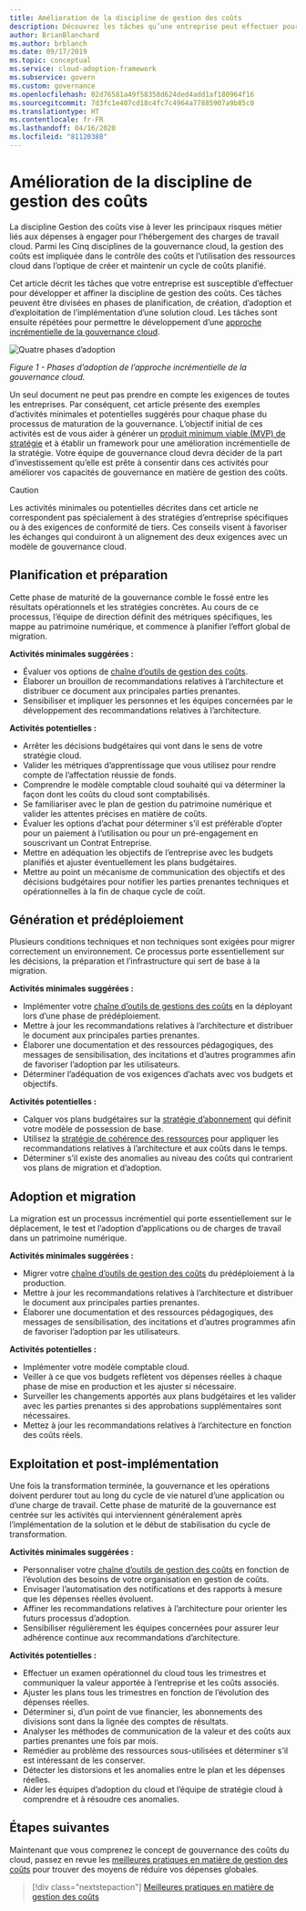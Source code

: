 ```yaml
---
title: Amélioration de la discipline de gestion des coûts
description: Découvrez les tâches qu’une entreprise peut effectuer pour développer et faire évoluer sa discipline de gestion des coûts à chaque phase d’adoption du cloud.
author: BrianBlanchard
ms.author: brblanch
ms.date: 09/17/2019
ms.topic: conceptual
ms.service: cloud-adoption-framework
ms.subservice: govern
ms.custom: governance
ms.openlocfilehash: 02d76581a49f58358d624ded4add1af180964f16
ms.sourcegitcommit: 7d3fc1e407cd18c4fc7c4964a77885907a9b85c0
ms.translationtype: HT
ms.contentlocale: fr-FR
ms.lasthandoff: 04/16/2020
ms.locfileid: "81120388"
---
```

# <a name="cost-management-discipline-improvement"></a>Amélioration de la discipline de gestion des coûts

La discipline Gestion des coûts vise à lever les principaux risques métier liés aux dépenses à engager pour l’hébergement des charges de travail cloud. Parmi les Cinq disciplines de la gouvernance cloud, la gestion des coûts est impliquée dans le contrôle des coûts et l’utilisation des ressources cloud dans l’optique de créer et maintenir un cycle de coûts planifié.

Cet article décrit les tâches que votre entreprise est susceptible d’effectuer pour développer et affiner la discipline de gestion des coûts. Ces tâches peuvent être divisées en phases de planification, de création, d’adoption et d’exploitation de l’implémentation d’une solution cloud. Les tâches sont ensuite répétées pour permettre le développement d’une [approche incrémentielle de la gouvernance cloud](../guides/index.md#an-incremental-approach-to-cloud-governance).

![Quatre phases d’adoption](../../_images/govern/adoption-phases.png)

*Figure 1 - Phases d’adoption de l’approche incrémentielle de la gouvernance cloud.*

Un seul document ne peut pas prendre en compte les exigences de toutes les entreprises. Par conséquent, cet article présente des exemples d’activités minimales et potentielles suggérés pour chaque phase du processus de maturation de la gouvernance. L’objectif initial de ces activités est de vous aider à générer un [produit minimum viable (MVP) de stratégie](../guides/index.md#an-incremental-approach-to-cloud-governance) et à établir un framework pour une amélioration incrémentielle de la stratégie. Votre équipe de gouvernance cloud devra décider de la part d’investissement qu’elle est prête à consentir dans ces activités pour améliorer vos capacités de gouvernance en matière de gestion des coûts.

> [!CAUTION]
> Les activités minimales ou potentielles décrites dans cet article ne correspondent pas spécialement à des stratégies d’entreprise spécifiques ou à des exigences de conformité de tiers. Ces conseils visent à favoriser les échanges qui conduiront à un alignement des deux exigences avec un modèle de gouvernance cloud.

## <a name="planning-and-readiness"></a>Planification et préparation

Cette phase de maturité de la gouvernance comble le fossé entre les résultats opérationnels et les stratégies concrètes. Au cours de ce processus, l’équipe de direction définit des métriques spécifiques, les mappe au patrimoine numérique, et commence à planifier l’effort global de migration.

**Activités minimales suggérées :**

- Évaluer vos options de [chaîne d’outils de gestion des coûts](./toolchain.md).
- Élaborer un brouillon de recommandations relatives à l’architecture et distribuer ce document aux principales parties prenantes.
- Sensibiliser et impliquer les personnes et les équipes concernées par le développement des recommandations relatives à l’architecture.

**Activités potentielles :**

- Arrêter les décisions budgétaires qui vont dans le sens de votre stratégie cloud.
- Valider les métriques d’apprentissage que vous utilisez pour rendre compte de l’affectation réussie de fonds.
- Comprendre le modèle comptable cloud souhaité qui va déterminer la façon dont les coûts du cloud sont comptabilisés.
- Se familiariser avec le plan de gestion du patrimoine numérique et valider les attentes précises en matière de coûts.
- Évaluer les options d’achat pour déterminer s’il est préférable d’opter pour un paiement à l’utilisation ou pour un pré-engagement en souscrivant un Contrat Entreprise.
- Mettre en adéquation les objectifs de l’entreprise avec les budgets planifiés et ajuster éventuellement les plans budgétaires.
- Mettre au point un mécanisme de communication des objectifs et des décisions budgétaires pour notifier les parties prenantes techniques et opérationnelles à la fin de chaque cycle de coût.

## <a name="build-and-predeployment"></a>Génération et prédéploiement

Plusieurs conditions techniques et non techniques sont exigées pour migrer correctement un environnement. Ce processus porte essentiellement sur les décisions, la préparation et l’infrastructure qui sert de base à la migration.

**Activités minimales suggérées :**

- Implémenter votre [chaîne d’outils de gestions des coûts](./toolchain.md) en la déployant lors d’une phase de prédéploiement.
- Mettre à jour les recommandations relatives à l’architecture et distribuer le document aux principales parties prenantes.
- Élaborer une documentation et des ressources pédagogiques, des messages de sensibilisation, des incitations et d’autres programmes afin de favoriser l’adoption par les utilisateurs.
- Déterminer l’adéquation de vos exigences d’achats avec vos budgets et objectifs.

**Activités potentielles :**

- Calquer vos plans budgétaires sur la [stratégie d’abonnement](../../decision-guides/subscriptions/index.md) qui définit votre modèle de possession de base.
- Utilisez la [stratégie de cohérence des ressources](../../decision-guides/resource-consistency/index.md) pour appliquer les recommandations relatives à l’architecture et aux coûts dans le temps.
- Déterminer s’il existe des anomalies au niveau des coûts qui contrarient vos plans de migration et d’adoption.

## <a name="adopt-and-migrate"></a>Adoption et migration

La migration est un processus incrémentiel qui porte essentiellement sur le déplacement, le test et l’adoption d’applications ou de charges de travail dans un patrimoine numérique.

**Activités minimales suggérées :**

- Migrer votre [chaîne d’outils de gestion des coûts](./toolchain.md) du prédéploiement à la production.
- Mettre à jour les recommandations relatives à l’architecture et distribuer le document aux principales parties prenantes.
- Élaborer une documentation et des ressources pédagogiques, des messages de sensibilisation, des incitations et d’autres programmes afin de favoriser l’adoption par les utilisateurs.

**Activités potentielles :**

- Implémenter votre modèle comptable cloud.
- Veiller à ce que vos budgets reflètent vos dépenses réelles à chaque phase de mise en production et les ajuster si nécessaire.
- Surveiller les changements apportés aux plans budgétaires et les valider avec les parties prenantes si des approbations supplémentaires sont nécessaires.
- Mettez à jour les recommandations relatives à l’architecture en fonction des coûts réels.

## <a name="operate-and-post-implementation"></a>Exploitation et post-implémentation

Une fois la transformation terminée, la gouvernance et les opérations doivent perdurer tout au long du cycle de vie naturel d’une application ou d’une charge de travail. Cette phase de maturité de la gouvernance est centrée sur les activités qui interviennent généralement après l’implémentation de la solution et le début de stabilisation du cycle de transformation.

**Activités minimales suggérées :**

- Personnaliser votre [chaîne d’outils de gestion des coûts](./toolchain.md) en fonction de l’évolution des besoins de votre organisation en gestion de coûts.
- Envisager l’automatisation des notifications et des rapports à mesure que les dépenses réelles évoluent.
- Affiner les recommandations relatives à l’architecture pour orienter les futurs processus d’adoption.
- Sensibiliser régulièrement les équipes concernées pour assurer leur adhérence continue aux recommandations d’architecture.

**Activités potentielles :**

- Effectuer un examen opérationnel du cloud tous les trimestres et communiquer la valeur apportée à l’entreprise et les coûts associés.
- Ajuster les plans tous les trimestres en fonction de l’évolution des dépenses réelles.
- Déterminer si, d’un point de vue financier, les abonnements des divisions sont dans la lignée des comptes de résultats.
- Analyser les méthodes de communication de la valeur et des coûts aux parties prenantes une fois par mois.
- Remédier au problème des ressources sous-utilisées et déterminer s’il est intéressant de les conserver.
- Détecter les distorsions et les anomalies entre le plan et les dépenses réelles.
- Aider les équipes d’adoption du cloud et l’équipe de stratégie cloud à comprendre et à résoudre ces anomalies.

## <a name="next-steps"></a>Étapes suivantes

Maintenant que vous comprenez le concept de gouvernance des coûts du cloud, passez en revue les [meilleures pratiques en matière de gestion des coûts](./best-practices.md) pour trouver des moyens de réduire vos dépenses globales.

> [!div class="nextstepaction"]
> [Meilleures pratiques en matière de gestion des coûts](./best-practices.md)
